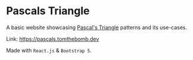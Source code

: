 # Pascals Triangle

A basic website showcasing [Pascal's Triangle](https://en.wikipedia.org/wiki/Pascal%27s_triangle) patterns and its use-cases.

Link: https://pascals.tomthebomb.dev

Made with `React.js` & `Bootstrap 5`.